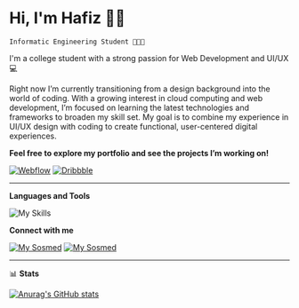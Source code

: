 # Hi, I'm Hafiz 👋🏼

`Informatic Engineering Student 👨🏻‍💻`

I'm a college student with a strong passion for Web Development and UI/UX 💻

Right now I’m currently transitioning from a design background into the world of coding. With a growing interest in cloud computing and web development, I’m focused on learning the latest technologies and frameworks to broaden my skill set. My goal is to combine my experience in UI/UX design with coding to create functional, user-centered digital experiences.

**Feel free to explore my portfolio and see the projects I’m working on!**

[![Webflow](https://img.shields.io/badge/Webflow-4353FF.svg?style=for-the-badge&logo=webflow&logoColor=white)](https://webflow.com/yourusername) [![Dribbble](https://img.shields.io/badge/Dribbble-%23EA4C89.svg?style=for-the-badge&logo=dribbble&logoColor=white)](https://dribbble.com/hafizikhsan73)

<hr></hr>

**Languages and Tools**

![My Skills](https://skillicons.dev/icons?i=js,html,css,vscode,github,figma&perline=3)

**Connect with me**

[![My Sosmed](https://skillicons.dev/icons?i=gmail)](mailto:hafizikhsan73@gmail.com)
[![My Sosmed](https://skillicons.dev/icons?i=linkedin)](https://www.linkedin.com/in/muhammadhafizikhsan/)


<hr></hr>

📊 **Stats**

[![Anurag's GitHub stats](https://github-readme-stats.vercel.app/api?username=HafizIkhsan)](https://github.com/HafizIkhsan/github-readme-stats) 




<!-- ![Leetcode Stats](https://leetcard.jacoblin.cool/HafizIkhsan)-->

